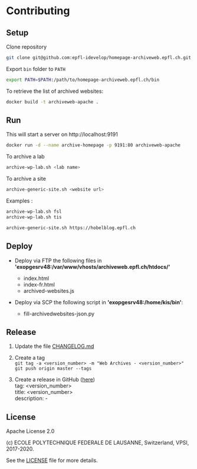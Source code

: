 Contributing
============

Setup
-----

Clone repository

```bash
git clone git@github.com:epfl-idevelop/homepage-archiveweb.epfl.ch.git
```

Export `bin` folder to `PATH`

```bash
export PATH=$PATH:/path/to/homepage-archiveweb.epfl.ch/bin
```

To retrieve the list of archived websites:

```bash
docker build -t archiveweb-apache .
```

Run
---

This will start a server on http://localhost:9191

```bash
docker run -d --name archive-homepage -p 9191:80 archiveweb-apache
```

To archive a lab

```bash
archive-wp-lab.sh <lab name>
```

To archive a site

```bash
archive-generic-site.sh <website url>
```

Examples :

```bash
archive-wp-lab.sh fsl
archive-wp-lab.sh tis

archive-generic-site.sh https://hobelblog.epfl.ch
```

Deploy
------

* Deploy via FTP the following files in **'exopgesrv48:/var/www/vhosts/archiveweb.epfl.ch/htdocs/'**
  * index.html
  * index-fr.html
  * archived-websites.js


* Deploy via SCP the following script in **'exopgesrv48:/home/kis/bin'**:
  * fill-archivedwebsites-json.py

Release
-------

1. Update the file [CHANGELOG.md](CHANGELOG.md)

2. Create a tag  
`git tag -a <version_number> -m "Web Archives - <version_number>"`  
`git push origin master --tags`

3. Create a release in GitHub ([here](https://github.com/epfl-idevelop/homepage-archiveweb.epfl.ch/releases))  
tag: <version_number>  
title: <version_number>  
description: -

License
-------

Apache License 2.0

(c) ECOLE POLYTECHNIQUE FEDERALE DE LAUSANNE, Switzerland, VPSI, 2017-2020.

See the [LICENSE](LICENSE) file for more details.
